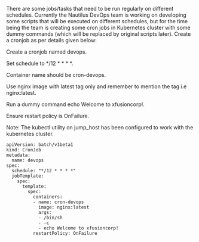 There are some jobs/tasks that need to be run regularly on different schedules. Currently the Nautilus DevOps team is working on developing some scripts that will be executed on different schedules, but for the time being the team is creating some cron jobs in Kubernetes cluster with some dummy commands (which will be replaced by original scripts later). Create a cronjob as per details given below:

Create a cronjob named devops.

Set schedule to */12 * * * *.

Container name should be cron-devops.

Use nginx image with latest tag only and remember to mention the tag i.e nginx:latest.

Run a dummy command echo Welcome to xfusioncorp!.

Ensure restart policy is OnFailure.

Note: The kubectl utility on jump_host has been configured to work with the kubernetes cluster.

```
apiVersion: batch/v1beta1
kind: CronJob
metadata:
  name: devops
spec:
  schedule: "*/12 * * * *"
  jobTemplate:
    spec:
      template:
        spec:
          containers:
          - name: cron-devops
            image: nginx:latest
            args:
            - /bin/sh
            - -c
            - echo Welcome to xfusioncorp!
          restartPolicy: OnFailure
```